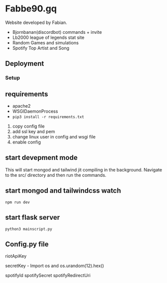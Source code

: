 # Fabbe90.gq

Website developed by Fabian.

- Bjornbanan(discordbot) commands + invite
- Lb2000 league of legends stat site
- Random Games and simulations
- Spotify Top Artist and Song

## Deployment

### Setup
## requirements
* apache2 
* WSGIDaemonProcess
* ```pip3 install -r requirements.txt```

1. copy config file
2. add ssl key and pem
3. change linux user in config and wsgi file
4. enable config

## start devepment mode 
This will start mongod and tailwind jit compiling in the background.
Navigate to the src/ directory and then run the commands.

## start mongod and tailwindcss watch 
```
npm run dev
```

## start flask server
```
python3 mainscript.py
```

## Config.py file
riotApiKey

secretKey - Import os and os.urandom(12).hex()

spotifyId
spotifySecret 
spotifyRedirectUri
